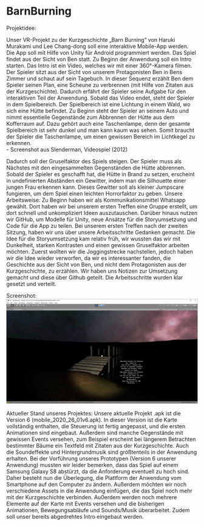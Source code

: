 # BarnBurning

Projektidee:

Unser VR-Projekt zu der Kurzgeschichte „Barn Burning“ von Haruki Murakami und Lee Chang-dong soll eine interaktive Mobile-App werden. Die App soll mit Hilfe von Unity für Android programmiert werden. Das Spiel findet aus der Sicht von Ben statt. 
Zu Beginn der Anwendung soll ein Intro starten. Das Intro ist ein Video, welches wir mit einer 360°-Kamera filmen. Der Spieler sitzt aus der Sicht von unserem Protagonisten Ben in Bens Zimmer und schaut auf sein Tagebuch. In dieser Sequenz erzählt Ben dem Spieler seinen Plan, eine Scheune zu verbrennen (mit Hilfe von Zitaten aus der Kurzgeschichte). Dadurch erfährt der Spieler seine Aufgabe für den interaktiven Teil der Anwendung. Sobald das Video endet, steht der Spieler in dem Spielbereich. Der Spielbereich ist eine Lichtung 
in einem Wald, wo sich eine Hütte befindet. Zu Beginn steht der Spieler an seinem Auto und nimmt essentielle Gegenstände zum Abbrennen der Hütte aus dem Kofferraum auf. Dazu gehört auch eine Taschenlampe, denn der gesamte Spielbereich ist sehr dunkel und man kann kaum was sehen. Somit braucht der Spieler die Taschenlampe, um einen gewissen Bereich im Lichtkegel zu erkennen.  
				- Screenshot aus Slenderman, Videospiel (2012)

Dadurch soll der Gruselfaktor des Spiels steigen. Der Spieler muss als Nächstes mit den
eingesammelten Gegenständen die Hütte abbrennen. Sobald der Spieler es geschafft hat, die Hütte in Brand zu setzen, erscheint in undefinierten Abständen ein Gewitter, indem man die Silhouette einer jungen Frau erkennen kann. Dieses Gewitter soll als kleiner Jumpscare fungieren, um dem Spiel einen leichten Horrorfaktor zu geben. 
Unsere Arbeitsweise:
Zu Beginn haben wir als Kommunikationsmittel Whatsapp gewählt. Dort haben wir bei unserem ersten Treffen eine Gruppe erstellt, um dort schnell und unkompliziert Ideen auszutauschen. Darüber hinaus nutzen wir GitHub, um Modelle für Unity, neue Ansätze für die Storyumsetzung und Code für die App zu teilen. 
Bei unserem ersten Treffen nach der zweiten Sitzung, haben wir uns über unsere Arbeitsschritte Gedanken gemacht. Die Idee für die Storyumsetzung kam relativ früh, wir wussten das wir mit Dunkelheit, starken Kontrasten und einen gewissen Gruselfaktor arbeiten möchten. Zuerst wollten wir die Joggingstrecke nachstellen, jedoch haben wir die Idee wieder verworfen, da wir es interessanter fanden, die Geschichte aus der Sicht von Ben, und nicht dem Protagonisten aus der Kurzgeschichte, zu erzählen. Wir haben uns Notizen zur Umsetzung gemacht und diese über Github geteilt. Die Arbeitsschritte wurden klar gesetzt und verteilt.  


Screenshot:
![Hier sehen Sie einen Screenshot](https://raw.githubusercontent.com/Timjr27/BarnBurning1/master/screenshotBr%C3%BCcke.png "Unity Screenshot")


Aktueller Stand unseres Projektes:
Unsere aktuelle Projekt .apk ist die Version 6 (mobile_2020_26_01v6.apk). In dieser Version ist die Karte vollständig enthalten, die Steuerung ist fertig angepasst, und die ersten Animationen sind eingebaut. Außerdem sind manche Gegenstände mit gewissen Events versehen, zum Beispiel erscheint bei längerem Betrachten bestimmter Bäume ein Textfeld mit Zitaten aus der Kurzgeschichte. Auch die Soundeffekte und Hintergrundmusik sind größtenteils in der Anwendung erhalten. 
Bei der Vorführung unseres Prototypen (Version 6 unserer Anwendung) mussten wir leider bemerken, dass das Spiel auf einem Samsung Galaxy S8 abstürzt, da die Anforderung eventuell zu hoch sind. Daher besteht nun die Überlegung, die Plattform der Anwendung vom Smartphone auf den Computer zu ändern. Außerdem möchten wir noch verschiedene Assets in die Anwendung einfügen, die das Spiel noch mehr mit der Kurzgeschichte verbinden. Au0erdem werden noch mehrere Elemente auf der Karte mit Events versehen und die bisherigen Animationen, Bewegungsabläufe und Sounds/Musik überarbeitet. Zudem soll unser bereits abgedrehtes Intro eingebaut werden.
